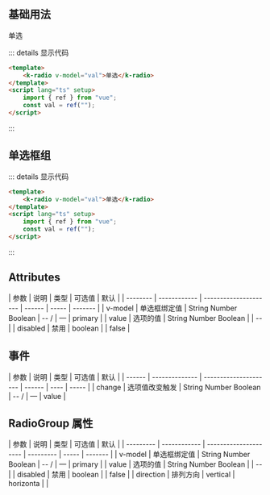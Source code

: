 ## 基础用法

<ClientOnly>
<div class="example">
    <div>
        <k-radio v-model="val1">单选</k-radio>
    </div>
</div>
</ClientOnly>

::: details 显示代码

```html
<template>
    <k-radio v-model="val">单选</k-radio>
</template>
<script lang="ts" setup>
    import { ref } from "vue";
    const val = ref("");
</script>
```

:::

## 单选框组

<ClientOnly>
<div class="example">
    <div>
    <k-radio-group v-model="val" type="button">
    <template v-for="v in optionList">
      <k-radio :value="v.value">{{ v.label }}</k-radio>
    </template>
  </k-radio-group>
    </div>
</div>
</ClientOnly>

::: details 显示代码

```html
<template>
    <k-radio v-model="val">单选</k-radio>
</template>
<script lang="ts" setup>
    import { ref } from "vue";
    const val = ref("");
</script>
```

:::

<script setup lang="ts">
   import { ref } from "vue";

    const val1 = ref();
    const val = ref(0);
const optionList = [
  { value: 0, label: "选项一" },
  { value: 1, label: "选项二" },
  { value: 2, label: "选项三" },
];

</script>

## Attributes

| 参数     | 说明         | 类型                  | 可选值 | 默认  |
| -------- | ------------ | --------------------- | ------ | ----- | ------- |
| v-model  | 单选框绑定值 | String Number Boolean | -- /   | —     | primary |
| value    | 选项的值     | String Number Boolean |        | --    |
| disabled | 禁用         | boolean               |        | false |

## 事件

| 参数   | 说明           | 类型                  | 可选值 | 默认 |
| ------ | -------------- | --------------------- | ------ | ---- | ----- |
| change | 选项值改变触发 | String Number Boolean | -- /   | —    | value |

## RadioGroup 属性

| 参数      | 说明         | 类型                  | 可选值    | 默认  |
| --------- | ------------ | --------------------- | --------- | ----- | ------- |
| v-model   | 单选框绑定值 | String Number Boolean | -- /      | —     | primary |
| value     | 选项的值     | String Number Boolean |           | --    |
| disabled  | 禁用         | boolean               |           | false |
| direction | 排列方向     | vertical              | horizonta |       |
